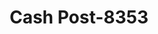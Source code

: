 ---
f_zip-code: 44132
f_state-code: OH
title: Cash Post-8353
f_phone: 216-261-8500
f_city-only: Euclid
f_address: 26325 Euclid Ave Euclid
f_location-unique-id: '8353'
slug: cash-post-8353
updated-on: '2024-05-30T13:46:58.046Z'
created-on: '2024-05-30T13:36:59.803Z'
published-on: '2024-05-30T13:54:32.469Z'
f_city-state: cms/city/euclid-oh.md
f_company: cms/company/cash-post.md
f_state: cms/state/ohio.md
layout: '[payday-loan].html'
tags: payday-loan
---